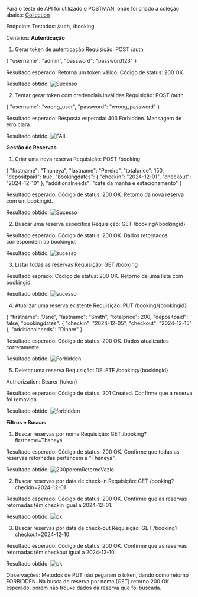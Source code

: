 Para o teste de API foi utilizado o POSTMAN, onde foi criado a coleção abaixo:
[Collection](<API Testing.postman_collection.json>)

Endpoints Testados: 
/auth, /booking

Cenários:
**Autenticação**
1. Gerar token de autenticação
Requisição:
POST /auth

{
  "username": "admin",
  "password": "password123"
}

Resultado esperado:
Retorna um token válido.
Código de status: 200 OK.

Resultado obtido:
![Sucesso](Evidencias/image.png)



2. Tentar gerar token com credenciais inválidas
Requisição:
POST /auth

{
  "username": "wrong_user",
  "password": "wrong_password"
}

Resultado esperado:
Resposta esperada: 403 Forbidden.
Mensagem de erro clara.

Resultado obtido:
![FAIL](Evidencias/image-1.png)



**Gestão de Reservas**
1. Criar uma nova reserva
Requisição:
POST /booking

{
  "firstname": "Thaneya",
  "lastname": "Pereira",
  "totalprice": 150,
  "depositpaid": true,
  "bookingdates": {
    "checkin": "2024-12-01",
    "checkout": "2024-12-10"
  },
  "additionalneeds": "cafe da manha e estacionamento"
}

Resultado esperado:
Código de status: 200 OK.
Retorno da nova reserva com um bookingid.

Resultado obtido:
![Sucesso](Evidencias/image-2.png)


2. Buscar uma reserva específica
Requisição:
GET /booking/{bookingid}


Resultado esperado:
Código de status: 200 OK.
Dados retornados correspondem ao bookingid.

Resultado obtido:
![sucesso](Evidencias/image-3.png)



3. Listar todas as reservas
Requisição:
GET /booking

Resultado esprado:
Código de status: 200 OK.
Retorno de uma lista com bookingid.

Resultado obtido:
![sucesso](Evidencias/image-4.png)



4. Atualizar uma reserva existente
Requisição:
PUT /booking/{bookingid}

{
  "firstname": "Jane",
  "lastname": "Smith",
  "totalprice": 200,
  "depositpaid": false,
  "bookingdates": {
    "checkin": "2024-12-05",
    "checkout": "2024-12-15"
  },
  "additionalneeds": "Dinner"
}


Resultado esperado:
Código de status: 200 OK.
Dados atualizados corretamente.

Resultado obtido:
![Forbidden](Evidencias/image-5.png)


5. Deletar uma reserva
Requisição:
DELETE /booking/{bookingid}

Authorization: Bearer {token}


Resultado esperado:
Código de status: 201 Created.
Confirme que a reserva foi removida.

Resultado obtido:
![forbidden](Evidencias/image-6.png)



**Filtros e Buscas**
1. Buscar reservas por nome
Requisição:
GET /booking?firstname=Thaneya

Resultado esperado:
Código de status: 200 OK.
Confirme que todas as reservas retornadas pertencem a "Thaneya".

Resultado obtido:
![200poremRetornoVazio](Evidencias/image-7.png)






2. Buscar reservas por data de check-in
Requisição:
GET /booking?checkin=2024-12-01


Resultado esperado:
Código de status: 200 OK.
Confirme que as reservas retornadas têm checkin igual a 2024-12-01.

Resultado obtido:
![ok](Evidencias/image-8.png)



3. Buscar reservas por data de check-out
Requisição:
GET /booking?checkout=2024-12-10


Resultado esperado:
Código de status: 200 OK.
Confirme que as reservas retornadas têm checkout igual a 2024-12-10.

Resultado obtido:
![ok](Evidencias/image-9.png)


Observações: 
Metodos de PUT não pegaram o token, dando como retorno FORBIDDEN.
Na busca de reserva por nome (GET) retorno 200 OK esperado, porem não trouxe dados da reserva que foi buscada.